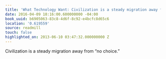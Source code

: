 ```yaml
---
title: 'What Technology Want: Civilization is a steady migration away from “no choice.”'
date: 2016-04-09 18:16:00.600000000 -04:00
book_uuid: b6905063-83c8-4d6f-8c92-e4bcfc8d65c6
location: '0.619559'
source: readmill
touch: false
highlighted_on: 2013-06-10 03:47:32.000000000 Z
---
```


Civilization is a steady migration away from “no choice.”